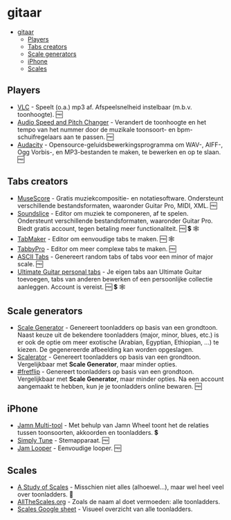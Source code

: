 # gitaar

- [gitaar](#gitaar)
  - [Players](#players)
  - [Tabs creators](#tabs-creators)
  - [Scale generators](#scale-generators)
  - [iPhone](#iphone)
  - [Scales](#scales)

## Players

- [VLC](https://www.videolan.org/vlc/) - Speelt (o.a.) mp3 af. Afspeelsnelheid instelbaar (m.b.v. toonhoogte). 🆓
- [Audio Speed and Pitch Changer](https://vocalremover.org/pitch/) - Verandert de toonhoogte en het tempo van het nummer door de muzikale toonsoort- en bpm-schuifregelaars aan te passen. 🆓
- [Audacity](https://www.audacityteam.org/) - Opensource-geluidsbewerkingsprogramma om WAV-, AIFF-, Ogg Vorbis-, en MP3-bestanden te maken, te bewerken en op te slaan. 🆓

## Tabs creators

- [MuseScore](https://musescore.org/nl) - Gratis muziekcompositie- en notatiesoftware. Ondersteunt verschillende bestandsformaten, waaronder Guitar Pro, MIDI, XML. 🆓
- [Soundslice](https://www.soundslice.com/) - Editor om muziek te componeren, af te spelen. Ondersteunt verschillende bestandsformaten, waaronder Guitar Pro. Biedt gratis account, tegen betaling meer functionaliteit. 🆓 💲 🕸️
- [TabMaker](https://tab-maker.com/) - Editor om eenvoudige tabs te maken. 🆓 🕸️
- [TabbyPro](https://tabby.pro/) - Editor om meer complexe tabs te maken. 🆓
- [ASCII Tabs](https://www.asciitabs.com/) - Genereert random tabs of tabs voor een minor of major scale. 🆓
- [Ultimate Guitar personal tabs](https://www.ultimate-guitar.com/contribution/submit/tabs) - Je eigen tabs aan Ultimate Guitar toevoegen, tabs van anderen bewerken of een persoonlijke collectie aanleggen. Account is vereist. 🆓 💲 🕸️

## Scale generators

- [Scale Generator](https://www.guitarmasterclass.net/scalegenerator/) - Genereert toonladders op basis van een grondtoon. Naast keuze uit de bekendere toonladders (major, minor, blues, etc.) is er ook de optie om meer exotische (Arabian, Egyptian, Ethiopian, ...) te kiezen. De gegenereerde afbeelding kan worden opgeslagen.
- [Scalerator](http://www.scalerator.com/) - Genereert toonladders op basis van een grondtoon. Vergelijkbaar met **Scale Generator**, maar minder opties.
- [#fretflip](https://fretflip.com/) - Genereert toonladders op basis van een grondtoon. Vergelijkbaar met **Scale Generator**, maar minder opties. Na een account aangemaakt te hebben, kun je je toonladders online bewaren. 🆓

## iPhone

- [Jamn Multi-tool](https://www.getjamn.com/) - Met behulp van Jamn Wheel toont het de relaties tussen toonsoorten, akkoorden en toonladders. 💲
- [Simply Tune](https://www.hellosimply.com/simply-tune) - Stemapparaat. 🆓
- [Jam Looper](https://apps.apple.com/us/app/jam-looper/id1061465697) - Eenvoudige looper. 🆓

## Scales

- [A Study of Scales](https://ianring.com/musictheory/scales/) - Misschien niet alles (alhoewel...), maar wel heel veel over toonladders. 📖
- [AllTheScales.org](http://allthescales.org/) - Zoals de naam al doet vermoeden: alle toonladders.
- [Scales Google sheet](https://docs.google.com/spreadsheets/d/1IObR5DCbNZBJCxTUdZuhBzR6K9sa73kDDwgWim7uSuE/edit?usp=sharing) - Visueel overzicht van alle toonladders.

